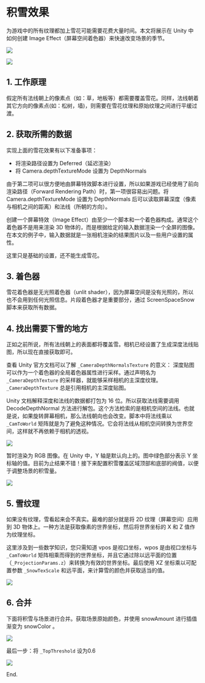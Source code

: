 # 积雪效果

为游戏中的所有纹理都加上雪花可能需要花费大量时间。本文将展示在 Unity 中如何创建 Image Effect（屏幕空间着色器）来快速改变场景的季节。

![](http://mmbiz.qpic.cn/mmbiz_png/TEibQpFBfnWLUiaQV33kF1eyHYUEXhpwBhgI9syrF1u0wlOTibTNT51eNrIqiaAhdxqeW6VbVQQxmbX0YD0a6cpYPQ/640?wx_fmt=png&wxfrom=5&wx_lazy=1)

![](http://mmbiz.qpic.cn/mmbiz_png/TEibQpFBfnWLUiaQV33kF1eyHYUEXhpwBhps0UAwk05YNlhBMPjcma6XOnJ4Zfzh4zO7picocXEBbkbG0ic4Zm8SiaA/640?wx_fmt=png&wxfrom=5&wx_lazy=1)

## 1. 工作原理

假定所有法线朝上的像素点（如：草，地板等）都需要覆盖雪花。同样，法线朝着其它方向的像素点(如：松树，墙)，则需要在雪花纹理和原始纹理之间进行平缓过渡。

## 2. 获取所需的数据

实现上面的雪花效果有以下准备事项：

- 将渲染路径设置为 Deferred（延迟渲染）
- 将 Camera.depthTextureMode 设置为 DepthNormals

由于第二项可以很方便地由屏幕特效脚本进行设置，所以如果游戏已经使用了前向渲染路径（Forward Rendering Path）时，第一项很容易出问题。将 Camera.depthTextureMode 设置为 DepthNormals 后可以读取屏幕深度（像素与相机之间的距离）和法线（所朝的方向）。

创建一个屏幕特效（Image Effect）由至少一个脚本和一个着色器构成。通常这个着色器不是用来渲染 3D 物体的，而是根据给定的输入数据渲染一个全屏的图像。在本文的例子中，输入数据就是一张相机渲染的结果图片以及一些用户设置的属性。

这里只是基础的设置，还不能生成雪花。

## 3. 着色器

雪花着色器是无光照着色器（unlit shader），因为屏幕空间是没有光照的，所以也不会用到任何光照信息。片段着色器才是重要部分，通过 ScreenSpaceSnow 脚本来获取所有数据。

## 4. 找出需要下雪的地方

正如之前所说，所有法线朝上的表面都将覆盖雪。相机已经设置了生成深度法线贴图，所以现在直接获取即可。

查看 Unity 官方文档可以了解 `_CameraDepthNormalsTexture` 的意义：
深度贴图可以作为一个着色器的全局着色器属性进行采样。通过声明名为 `_CameraDepthTexture` 的采样器，就能够采样相机的主深度纹理。
`_CameraDepthTexture` 总是引用相机的主深度贴图。

Unity 文档解释深度和法线的数据都打包为 16 位。所以获取法线需要调用 DecodeDepthNormal 方法进行解包。这个方法检索的是相机空间的法线。也就是说，如果旋转屏幕相机，那么法线朝向也会改变。脚本中将法线乘以 `_CamToWorld` 矩阵就是为了避免这种情况。它会将法线从相机空间转换为世界空间，这样就不再依赖于相机的透视。

![](http://mmbiz.qpic.cn/mmbiz_png/TEibQpFBfnWLUiaQV33kF1eyHYUEXhpwBhPs3uWpVz91XCQfEibzLR54MBibUl1gtDDCsibq9JG31D7SOviaOfo3bZ0Q/640?wx_fmt=png&wxfrom=5&wx_lazy=1)

暂时渲染为 RGB 图像。在 Unity 中，Y 轴是默认向上的。图中绿色部分表示 Y 坐标轴的值。目前为止结果不错！接下来配置积雪覆盖区域顶部和底部的阀值，以便于调整场景的积雪量。

![](http://mmbiz.qpic.cn/mmbiz_png/TEibQpFBfnWLUiaQV33kF1eyHYUEXhpwBhxF8eAXgdSfE8HuaBDAbR40sachvbkgibBOYtFzwuNwUbiaFMAe0LTn4g/640?wx_fmt=png&wxfrom=5&wx_lazy=1)

## 5. 雪纹理

如果没有纹理，雪看起来会不真实。最难的部分就是将 2D 纹理（屏幕空间）应用到 3D 物体上。一种方法是获取像素的世界坐标，然后将世界坐标的 X 和 Z 值作为纹理坐标。

这里涉及到一些数学知识，您只需知道 vpos 是视口坐标，wpos 是由视口坐标与 `_CamToWorld` 矩阵相乘而得到的世界坐标，并且它通过除以远平面的位置（`_ProjectionParams.z`）来转换为有效的世界坐标。最后使用 XZ 坐标乘以可配置参数 `_SnowTexScale` 和远平面，来计算雪的颜色并获取适当的值。

![](http://mmbiz.qpic.cn/mmbiz_png/TEibQpFBfnWLUiaQV33kF1eyHYUEXhpwBhRVw8jXAwZI2diaearmvUAkTFsEye2NgZ3eF38RGVJNH6yS8AtXYgupg/640?wx_fmt=png&wxfrom=5&wx_lazy=1)

## 6. 合并

下面将积雪与场景进行合并。获取场景原始颜色，并使用 snowAmount 进行插值渐变为 snowColor 。

![](http://mmbiz.qpic.cn/mmbiz_png/TEibQpFBfnWLUiaQV33kF1eyHYUEXhpwBhgWKI3Qh2R4vbh7WiaHNBxfr8ibibibsVoiacRfcrNsDze8rVL7ozWN9WZtw/640?wx_fmt=png&wxfrom=5&wx_lazy=1)

最后一步：将 `_TopThreshold` 设为0.6

![](http://mmbiz.qpic.cn/mmbiz_png/TEibQpFBfnWLUiaQV33kF1eyHYUEXhpwBhTAmr7vnZzNtMQAeZicpRhgvFBNfFyYEmyyYmZEI6TBVhgs4aB96SVhw/640?wx_fmt=png&wxfrom=5&wx_lazy=1)

End.
